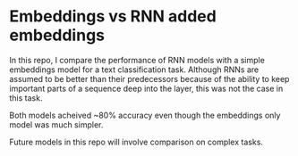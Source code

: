 # Embeddings vs RNN added embeddings

In this repo, I compare the performance of RNN models with a simple embeddings model for a text classification task.
Although RNNs are assumed to be better than their predecessors because of the ability to keep important parts of a sequence deep into the layer, this was not the case in this task.

Both models acheived ~80% accuracy even though the embeddings only model was much simpler.

Future models in this repo will involve comparison on complex tasks.
